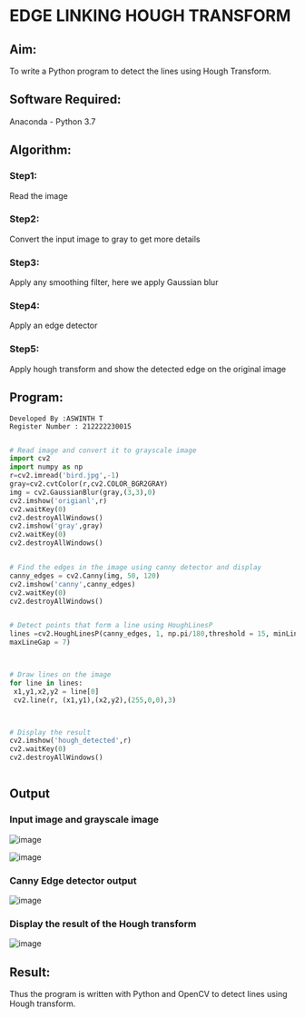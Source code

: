 # EDGE LINKING HOUGH TRANSFORM

## Aim:
To write a Python program to detect the lines using Hough Transform.

## Software Required:

Anaconda - Python 3.7

## Algorithm:

### Step1:
Read the image

### Step2:
Convert the input image to gray to get more details

### Step3:
Apply any smoothing filter, here we apply Gaussian blur

### Step4:
Apply an edge detector

### Step5:
Apply hough transform and show the detected edge on the original image


## Program:

```
Developed By :ASWINTH T 
Register Number : 212222230015
```
```Python

# Read image and convert it to grayscale image
import cv2
import numpy as np
r=cv2.imread('bird.jpg',-1)
gray=cv2.cvtColor(r,cv2.COLOR_BGR2GRAY)
img = cv2.GaussianBlur(gray,(3,3),0)
cv2.imshow('origianl',r)
cv2.waitKey(0)
cv2.destroyAllWindows()
cv2.imshow('gray',gray)
cv2.waitKey(0)
cv2.destroyAllWindows()


# Find the edges in the image using canny detector and display
canny_edges = cv2.Canny(img, 50, 120)
cv2.imshow('canny',canny_edges)
cv2.waitKey(0)
cv2.destroyAllWindows()


# Detect points that form a line using HoughLinesP
lines =cv2.HoughLinesP(canny_edges, 1, np.pi/180,threshold = 15, minLineLength =5 ,
maxLineGap = 7)



# Draw lines on the image
for line in lines:
 x1,y1,x2,y2 = line[0]
 cv2.line(r, (x1,y1),(x2,y2),(255,0,0),3)



# Display the result
cv2.imshow('hough_detected',r)
cv2.waitKey(0)
cv2.destroyAllWindows()



```
## Output

### Input image and grayscale image

![image](https://github.com/user-attachments/assets/30b69b64-3752-4e6b-86f2-01d77677b6a3)

![image](https://github.com/user-attachments/assets/055c39a4-70ff-44c4-ae71-b2fe1f578f85)

### Canny Edge detector output

![image](https://github.com/user-attachments/assets/e6a7f8db-0c7b-4edb-ad85-48223750945c)

### Display the result of the Hough transform

![image](https://github.com/user-attachments/assets/edc90b7a-3180-4bad-9dcd-c576da8da5bb)

## Result:
Thus the program is written with Python and OpenCV to detect lines using Hough transform. 
